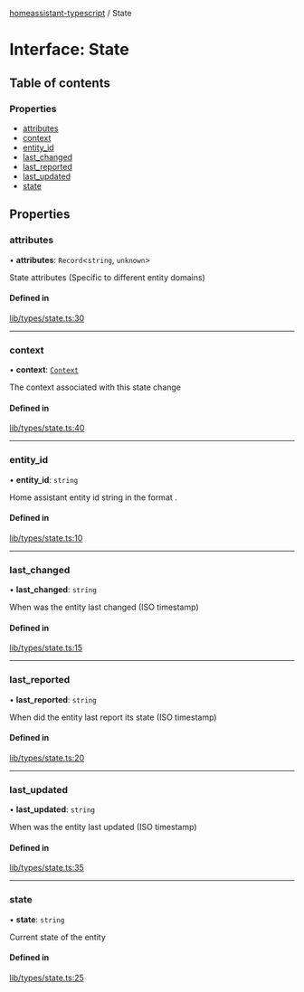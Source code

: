 [homeassistant-typescript](../README.md) / State

# Interface: State

## Table of contents

### Properties

- [attributes](State.md#attributes)
- [context](State.md#context)
- [entity\_id](State.md#entity_id)
- [last\_changed](State.md#last_changed)
- [last\_reported](State.md#last_reported)
- [last\_updated](State.md#last_updated)
- [state](State.md#state)

## Properties

### attributes

• **attributes**: `Record`\<`string`, `unknown`\>

State attributes (Specific to different entity domains)

#### Defined in

[lib/types/state.ts:30](https://github.com/benwainwright/hass-ts/blob/283d3f2/src/lib/types/state.ts#L30)

___

### context

• **context**: [`Context`](Context.md)

The context associated with this state change

#### Defined in

[lib/types/state.ts:40](https://github.com/benwainwright/hass-ts/blob/283d3f2/src/lib/types/state.ts#L40)

___

### entity\_id

• **entity\_id**: `string`

Home assistant entity id string in the format <domain>.<id>

#### Defined in

[lib/types/state.ts:10](https://github.com/benwainwright/hass-ts/blob/283d3f2/src/lib/types/state.ts#L10)

___

### last\_changed

• **last\_changed**: `string`

When was the entity last changed (ISO timestamp)

#### Defined in

[lib/types/state.ts:15](https://github.com/benwainwright/hass-ts/blob/283d3f2/src/lib/types/state.ts#L15)

___

### last\_reported

• **last\_reported**: `string`

When did the entity last report its state (ISO timestamp)

#### Defined in

[lib/types/state.ts:20](https://github.com/benwainwright/hass-ts/blob/283d3f2/src/lib/types/state.ts#L20)

___

### last\_updated

• **last\_updated**: `string`

When was the entity last updated (ISO timestamp)

#### Defined in

[lib/types/state.ts:35](https://github.com/benwainwright/hass-ts/blob/283d3f2/src/lib/types/state.ts#L35)

___

### state

• **state**: `string`

Current state of the entity

#### Defined in

[lib/types/state.ts:25](https://github.com/benwainwright/hass-ts/blob/283d3f2/src/lib/types/state.ts#L25)
